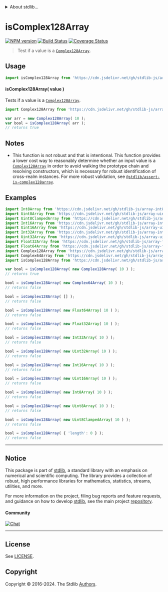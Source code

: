 <!--

@license Apache-2.0

Copyright (c) 2024 The Stdlib Authors.

Licensed under the Apache License, Version 2.0 (the "License");
you may not use this file except in compliance with the License.
You may obtain a copy of the License at

   http://www.apache.org/licenses/LICENSE-2.0

Unless required by applicable law or agreed to in writing, software
distributed under the License is distributed on an "AS IS" BASIS,
WITHOUT WARRANTIES OR CONDITIONS OF ANY KIND, either express or implied.
See the License for the specific language governing permissions and
limitations under the License.

-->


<details>
  <summary>
    About stdlib...
  </summary>
  <p>We believe in a future in which the web is a preferred environment for numerical computation. To help realize this future, we've built stdlib. stdlib is a standard library, with an emphasis on numerical and scientific computation, written in JavaScript (and C) for execution in browsers and in Node.js.</p>
  <p>The library is fully decomposable, being architected in such a way that you can swap out and mix and match APIs and functionality to cater to your exact preferences and use cases.</p>
  <p>When you use stdlib, you can be absolutely certain that you are using the most thorough, rigorous, well-written, studied, documented, tested, measured, and high-quality code out there.</p>
  <p>To join us in bringing numerical computing to the web, get started by checking us out on <a href="https://github.com/stdlib-js/stdlib">GitHub</a>, and please consider <a href="https://opencollective.com/stdlib">financially supporting stdlib</a>. We greatly appreciate your continued support!</p>
</details>

# isComplex128Array

[![NPM version][npm-image]][npm-url] [![Build Status][test-image]][test-url] [![Coverage Status][coverage-image]][coverage-url] <!-- [![dependencies][dependencies-image]][dependencies-url] -->

> Test if a value is a [`Complex128Array`][@stdlib/array/complex128].

<section class="intro">

</section>

<!-- ./intro -->



<section class="usage">

## Usage

```javascript
import isComplex128Array from 'https://cdn.jsdelivr.net/gh/stdlib-js/array-base-assert-is-complex128array@v0.2.0-deno/mod.js';
```

#### isComplex128Array( value )

Tests if a value is a [`Complex128Array`][@stdlib/array/complex128].

```javascript
import Complex128Array from 'https://cdn.jsdelivr.net/gh/stdlib-js/array-complex128@deno/mod.js';

var arr = new Complex128Array( 10 );
var bool = isComplex128Array( arr );
// returns true
```

</section>

<!-- /.usage -->

<section class="notes">

## Notes

-   This function is not robust and that is intentional. This function provides a lower cost way to reasonably determine whether an input value is a [`Complex128Array`][@stdlib/array/complex128] in order to avoid walking the prototype chain and resolving constructors, which is necessary for robust identification of cross-realm instances. For more robust validation, see [`@stdlib/assert-is-complex128array`][@stdlib/assert/is-complex128array].

</section>

<!-- /.notes -->

<section class="examples">

## Examples

<!-- eslint-disable object-curly-newline -->

<!-- eslint no-undef: "error" -->

```javascript
import Int8Array from 'https://cdn.jsdelivr.net/gh/stdlib-js/array-int8@deno/mod.js';
import Uint8Array from 'https://cdn.jsdelivr.net/gh/stdlib-js/array-uint8@deno/mod.js';
import Uint8ClampedArray from 'https://cdn.jsdelivr.net/gh/stdlib-js/array-uint8c@deno/mod.js';
import Int16Array from 'https://cdn.jsdelivr.net/gh/stdlib-js/array-int16@deno/mod.js';
import Uint16Array from 'https://cdn.jsdelivr.net/gh/stdlib-js/array-uint16@deno/mod.js';
import Int32Array from 'https://cdn.jsdelivr.net/gh/stdlib-js/array-int32@deno/mod.js';
import Uint32Array from 'https://cdn.jsdelivr.net/gh/stdlib-js/array-uint32@deno/mod.js';
import Float32Array from 'https://cdn.jsdelivr.net/gh/stdlib-js/array-float32@deno/mod.js';
import Float64Array from 'https://cdn.jsdelivr.net/gh/stdlib-js/array-float64@deno/mod.js';
import Complex128Array from 'https://cdn.jsdelivr.net/gh/stdlib-js/array-complex128@deno/mod.js';
import Complex64Array from 'https://cdn.jsdelivr.net/gh/stdlib-js/array-complex64@deno/mod.js';
import isComplex128Array from 'https://cdn.jsdelivr.net/gh/stdlib-js/array-base-assert-is-complex128array@v0.2.0-deno/mod.js';

var bool = isComplex128Array( new Complex128Array( 10 ) );
// returns true

bool = isComplex128Array( new Complex64Array( 10 ) );
// returns false

bool = isComplex128Array( [] );
// returns false

bool = isComplex128Array( new Float64Array( 10 ) );
// returns false

bool = isComplex128Array( new Float32Array( 10 ) );
// returns false

bool = isComplex128Array( new Int32Array( 10 ) );
// returns false

bool = isComplex128Array( new Uint32Array( 10 ) );
// returns false

bool = isComplex128Array( new Int16Array( 10 ) );
// returns false

bool = isComplex128Array( new Uint16Array( 10 ) );
// returns false

bool = isComplex128Array( new Int8Array( 10 ) );
// returns false

bool = isComplex128Array( new Uint8Array( 10 ) );
// returns false

bool = isComplex128Array( new Uint8ClampedArray( 10 ) );
// returns false

bool = isComplex128Array( { 'length': 0 } );
// returns false
```

</section>

<!-- /.examples -->

<!-- Section for related `stdlib` packages. Do not manually edit this section, as it is automatically populated. -->

<section class="related">

</section>

<!-- /.related -->

<!-- Section for all links. Make sure to keep an empty line after the `section` element and another before the `/section` close. -->


<section class="main-repo" >

* * *

## Notice

This package is part of [stdlib][stdlib], a standard library with an emphasis on numerical and scientific computing. The library provides a collection of robust, high performance libraries for mathematics, statistics, streams, utilities, and more.

For more information on the project, filing bug reports and feature requests, and guidance on how to develop [stdlib][stdlib], see the main project [repository][stdlib].

#### Community

[![Chat][chat-image]][chat-url]

---

## License

See [LICENSE][stdlib-license].


## Copyright

Copyright &copy; 2016-2024. The Stdlib [Authors][stdlib-authors].

</section>

<!-- /.stdlib -->

<!-- Section for all links. Make sure to keep an empty line after the `section` element and another before the `/section` close. -->

<section class="links">

[npm-image]: http://img.shields.io/npm/v/@stdlib/array-base-assert-is-complex128array.svg
[npm-url]: https://npmjs.org/package/@stdlib/array-base-assert-is-complex128array

[test-image]: https://github.com/stdlib-js/array-base-assert-is-complex128array/actions/workflows/test.yml/badge.svg?branch=v0.2.0
[test-url]: https://github.com/stdlib-js/array-base-assert-is-complex128array/actions/workflows/test.yml?query=branch:v0.2.0

[coverage-image]: https://img.shields.io/codecov/c/github/stdlib-js/array-base-assert-is-complex128array/main.svg
[coverage-url]: https://codecov.io/github/stdlib-js/array-base-assert-is-complex128array?branch=main

<!--

[dependencies-image]: https://img.shields.io/david/stdlib-js/array-base-assert-is-complex128array.svg
[dependencies-url]: https://david-dm.org/stdlib-js/array-base-assert-is-complex128array/main

-->

[chat-image]: https://img.shields.io/gitter/room/stdlib-js/stdlib.svg
[chat-url]: https://app.gitter.im/#/room/#stdlib-js_stdlib:gitter.im

[stdlib]: https://github.com/stdlib-js/stdlib

[stdlib-authors]: https://github.com/stdlib-js/stdlib/graphs/contributors

[umd]: https://github.com/umdjs/umd
[es-module]: https://developer.mozilla.org/en-US/docs/Web/JavaScript/Guide/Modules

[deno-url]: https://github.com/stdlib-js/array-base-assert-is-complex128array/tree/deno
[deno-readme]: https://github.com/stdlib-js/array-base-assert-is-complex128array/blob/deno/README.md
[umd-url]: https://github.com/stdlib-js/array-base-assert-is-complex128array/tree/umd
[umd-readme]: https://github.com/stdlib-js/array-base-assert-is-complex128array/blob/umd/README.md
[esm-url]: https://github.com/stdlib-js/array-base-assert-is-complex128array/tree/esm
[esm-readme]: https://github.com/stdlib-js/array-base-assert-is-complex128array/blob/esm/README.md
[branches-url]: https://github.com/stdlib-js/array-base-assert-is-complex128array/blob/main/branches.md

[stdlib-license]: https://raw.githubusercontent.com/stdlib-js/array-base-assert-is-complex128array/main/LICENSE

[@stdlib/array/complex128]: https://github.com/stdlib-js/array-complex128/tree/deno

[@stdlib/assert/is-complex128array]: https://github.com/stdlib-js/assert-is-complex128array/tree/deno

<!-- <related-links> -->

<!-- </related-links> -->

</section>

<!-- /.links -->
